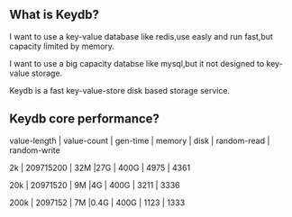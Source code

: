 What is Keydb?
--------------

I want to use a key-value database like redis,use easly and run fast,but capacity limited by memory.

I want to use a big capacity databse like mysql,but it not designed to key-value storage.

Keydb is a fast key-value-store disk based storage service.



Keydb core performance? 
--------------

value-length	|	value-count	|	gen-time	|	memory	|	disk	|	random-read	|	random-write

2k				|	209715200	|	32M			|27G		|	400G	|	4975		|	4361

20k				|	20971520	|	9M			|4G			|	400G	|	3211		|	3336

200k			|	2097152		|	7M			|0.4G		|	400G	|	1123		|	1333
